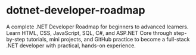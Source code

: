 # dotnet-developer-roadmap
A complete .NET Developer Roadmap for beginners to advanced learners. Learn HTML, CSS, JavaScript, SQL, C#, and ASP.NET Core through step-by-step tutorials, mini projects, and GitHub practice to become a full-stack .NET developer with practical, hands-on experience.
